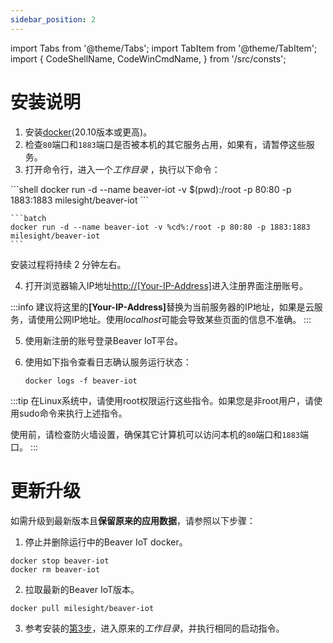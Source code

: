 ```yaml
---
sidebar_position: 2
---
```


import Tabs from '@theme/Tabs';
import TabItem from '@theme/TabItem';
import {
    CodeShellName,
    CodeWinCmdName,
} from '/src/consts';

# 安装说明

1. 安装[docker](https://docs.docker.com/engine/install/)(20.10版本或更高)。
2. 检查`80`端口和`1883`端口是否被本机的其它服务占用，如果有，请暂停这些服务。
3. <a id="working-dir"></a> 打开命令行，进入一个*工作目录* ，执行以下命令： 

<Tabs>
  <TabItem value={CodeShellName} default>
    ```shell
    docker run -d --name beaver-iot -v $(pwd):/root -p 80:80 -p 1883:1883 milesight/beaver-iot
    ```
  </TabItem>
  <TabItem value={CodeWinCmdName}>

    ```batch
    docker run -d --name beaver-iot -v %cd%:/root -p 80:80 -p 1883:1883 milesight/beaver-iot
    ```
  </TabItem>
</Tabs>

安装过程将持续 2 分钟左右。

4. 打开浏览器输入IP地址[http://[Your-IP-Address]](http://localhost)进入注册界面注册账号。

:::info
建议将这里的<b>[Your-IP-Address]</b>替换为当前服务器的IP地址，如果是云服务，请使用公网IP地址。使用*localhost*可能会导致某些页面的信息不准确。
:::

5.  使用新注册的账号登录Beaver IoT平台。
6. 使用如下指令查看日志确认服务运行状态：

    ```shell
    docker logs -f beaver-iot
    ```

:::tip
在Linux系统中，请使用root权限运行这些指令。如果您是非root用户，请使用sudo命令来执行上述指令。

使用前，请检查防火墙设置，确保其它计算机可以访问本机的`80`端口和`1883`端口。
:::

# 更新升级

如需升级到最新版本且<b>保留原来的应用数据</b>，请参照以下步骤：

1. 停止并删除运行中的Beaver IoT docker。

```shell
docker stop beaver-iot
docker rm beaver-iot
```

2. 拉取最新的Beaver IoT版本。

```shell
docker pull milesight/beaver-iot
```

3. 参考安装的[第3步](#working-dir)，进入原来的*工作目录*，并执行相同的启动指令。
